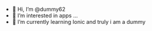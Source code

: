 - 👋 Hi, I’m @dummy62
- 👀 I’m interested in apps ...
- 🌱 I’m currently learning Ionic and truly i am a dummy 
<!---
dummy62/dummy62 is a ✨ special ✨ repository because its `README.md` (this file) appears on your GitHub profile.
You can click the Preview link to take a look at your changes.
--->
